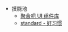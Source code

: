 - 技能池
  - [聚合吧 UI 组件库](http://jhb-element-ui.juheba.top:8888/#/)
  - [standard - 好习惯](http://jhb-element-ui.juheba.top:8888/standard/index.html)
